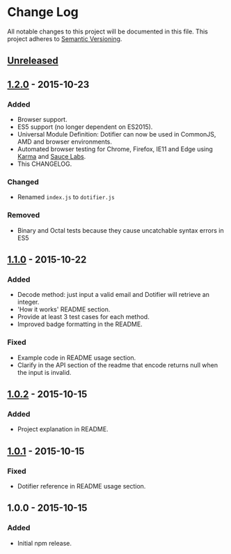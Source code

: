 # Change Log
All notable changes to this project will be documented in this file.
This project adheres to [Semantic Versioning](http://semver.org/).

## [Unreleased]

## [1.2.0] - 2015-10-23
### Added
- Browser support.
- ES5 support (no longer dependent on ES2015).
- Universal Module Definition: Dotifier can now be used in CommonJS, AMD and
browser environments.
- Automated browser testing for Chrome, Firefox, IE11 and Edge using
[Karma](https://www.npmjs.com/package/karma) and [Sauce Labs](https://saucelabs.com/).
- This CHANGELOG.

### Changed
- Renamed `index.js` to `dotifier.js`

### Removed
- Binary and Octal tests because they cause uncatchable syntax errors in ES5

## [1.1.0] - 2015-10-22
### Added
- Decode method: just input a valid email and Dotifier will retrieve an integer.
- 'How it works' README section.
- Provide at least 3 test cases for each method.
- Improved badge formatting in the README.

### Fixed
- Example code in README usage section.
- Clarify in the API section of the readme that encode returns null when
the input is invalid.

## [1.0.2] - 2015-10-15
### Added
- Project explanation in README.

## [1.0.1] - 2015-10-15
### Fixed
- Dotifier reference in README usage section.

## 1.0.0 - 2015-10-15
### Added
- Initial npm release.

[Unreleased]: https://github.com/SoullessWaffle/dotifier/compare/1.2.0...HEAD
[1.2.0]: https://github.com/SoullessWaffle/dotifier/compare/1.1.0...1.2.0
[1.1.0]: https://github.com/SoullessWaffle/dotifier/compare/1.0.2...1.1.0
[1.0.2]: https://github.com/SoullessWaffle/dotifier/compare/1.0.1...1.0.2
[1.0.1]: https://github.com/SoullessWaffle/dotifier/compare/1.0.0...1.0.1
